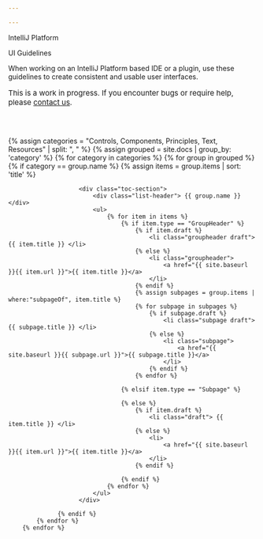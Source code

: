 ```yaml
---

---
```


<p class="noanchor mainpage-preheader">IntelliJ Platform</p>
<p class="noanchor mainpage-header">UI Guidelines</p>
<p class="noanchor">When working on an IntelliJ Platform based IDE or a plugin, use these guidelines to create consistent and usable user interfaces.</p>
<p class="noanchor" style="font-size: 15px; margin-bottom: 60px">This is a work in progress. If you encounter bugs or require help, please <a href="https://github.com/JetBrains/ui/issues">contact us</a>.</p>

<div class="toc-mainpage__container">
    {% assign categories = "Controls, Components, Principles, Text, Resources" | split: ", " %}
    {% assign grouped = site.docs | group_by: 'category' %}
        {% for category in categories %}
            {% for group in grouped %}     
                {% if category == group.name %}      
                    {% assign items = group.items | sort: 'title' %}
                
                        <div class="toc-section">
                            <div class="list-header"> {{ group.name }} </div>
                            <ul>                    
                                {% for item in items %}        
                                    {% if item.type == "GroupHeader" %}
                                        {% if item.draft %}
                                            <li class="groupheader draft"> {{ item.title }} </li>
                                        {% else %}
                                            <li class="groupheader"> 
                                                <a href="{{ site.baseurl }}{{ item.url }}">{{ item.title }}</a> 
                                            </li>                                
                                        {% endif %}
                                        {% assign subpages = group.items | where:"subpageOf", item.title %}                                
                                        {% for subpage in subpages %}
                                            {% if subpage.draft %}
                                                <li class="subpage draft"> {{ subpage.title }} </li>
                                            {% else %}
                                                <li class="subpage">                                        
                                                    <a href="{{ site.baseurl }}{{ subpage.url }}">{{ subpage.title }}</a>
                                                </li>
                                            {% endif %}
                                        {% endfor %}
                            
                                    {% elsif item.type == "Subpage" %}
            
                                    {% else %}
                                        {% if item.draft %}
                                            <li class="draft"> {{ item.title }} </li>
                                        {% else %}
                                            <li> 
                                                <a href="{{ site.baseurl }}{{ item.url }}">{{ item.title }}</a> 
                                            </li>
                                        {% endif %}
                                        
                                    {% endif %}        
                                {% endfor %}
                            </ul>
                        </div>
                  
                  {% endif %}                  
            {% endfor %}
        {% endfor %}
</div>
